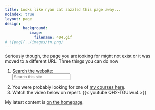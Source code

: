 ```yaml
---
title: Looks like nyan cat zazzled this page away...
noindex: true
layout: page
design:
        background:
           image:
             filename: 404.gif
# ![png](../images/tn.png)
---
```



Seriously though, the page you are looking for might not exist or it was moved to a different URL. Three things you can do now

1. Search the website: <form class="d-flex align-items-center mb-3"><input name="q" type="search" class="form-control" placeholder="Search this site" autocomplete="on"></form>
2. You were probably looking for one of [my courses here](https://www.chicourse.com/courses/how-to-write-better-research-papers).
3. Watch the video below on repeat.
{{< youtube QH2-TGUlwu4 >}}

My latest content is [on the homepage](/).